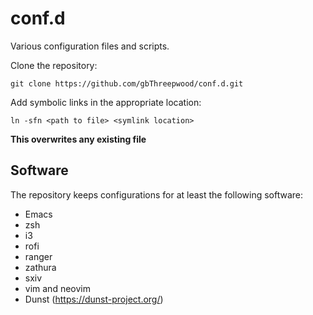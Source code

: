 conf.d
======

Various configuration files and scripts.

Clone the repository:

`git clone https://github.com/gbThreepwood/conf.d.git`

Add symbolic links in the appropriate location:

`ln -sfn <path to file> <symlink location>`

**This overwrites any existing file**


Software
--------

The repository keeps configurations for at least the following software:

* Emacs
* zsh
* i3
* rofi
* ranger
* zathura
* sxiv
* vim and neovim
* Dunst (https://dunst-project.org/)
